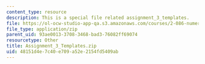 ```yaml
---
content_type: resource
description: This is a special file related assignment_3_templates.
file: https://ol-ocw-studio-app-qa.s3.amazonaws.com/courses/2-086-numerical-computation-for-mechanical-engineers-fall-2014/48151d4e7c40e709a52e2154fd5409ab_Assignment_3_Templates.zip
file_type: application/zip
parent_uid: 93ae0013-3708-3468-bad3-76082ff69074
resourcetype: Other
title: Assignment_3_Templates.zip
uid: 48151d4e-7c40-e709-a52e-2154fd5409ab
---
```

